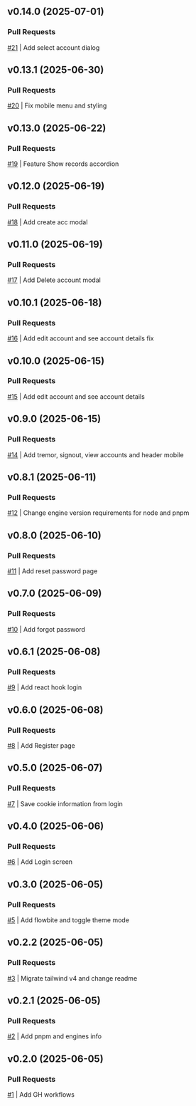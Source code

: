 ## v0.14.0 (2025-07-01)

### Pull Requests
[#21](https://github.com/RafaelMoro/next-budget-master/pull/21) | Add select account dialog


## v0.13.1 (2025-06-30)

### Pull Requests
[#20](https://github.com/RafaelMoro/next-budget-master/pull/20) | Fix mobile menu and styling


## v0.13.0 (2025-06-22)

### Pull Requests
[#19](https://github.com/RafaelMoro/next-budget-master/pull/19) | Feature Show records accordion


## v0.12.0 (2025-06-19)

### Pull Requests
[#18](https://github.com/RafaelMoro/next-budget-master/pull/18) | Add create acc modal


## v0.11.0 (2025-06-19)

### Pull Requests
[#17](https://github.com/RafaelMoro/next-budget-master/pull/17) | Add Delete account modal


## v0.10.1 (2025-06-18)

### Pull Requests
[#16](https://github.com/RafaelMoro/next-budget-master/pull/16) | Add edit account and see account details fix


## v0.10.0 (2025-06-15)

### Pull Requests

[#15](https://github.com/RafaelMoro/next-budget-master/pull/15) | Add edit account and see account details

## v0.9.0 (2025-06-15)

### Pull Requests

[#14](https://github.com/RafaelMoro/next-budget-master/pull/14) | Add tremor, signout, view accounts and header mobile

## v0.8.1 (2025-06-11)

### Pull Requests

[#12](https://github.com/RafaelMoro/next-budget-master/pull/12) | Change engine version requirements for node and pnpm

## v0.8.0 (2025-06-10)

### Pull Requests

[#11](https://github.com/RafaelMoro/next-budget-master/pull/11) | Add reset password page

## v0.7.0 (2025-06-09)

### Pull Requests

[#10](https://github.com/RafaelMoro/next-budget-master/pull/10) | Add forgot password

## v0.6.1 (2025-06-08)

### Pull Requests

[#9](https://github.com/RafaelMoro/next-budget-master/pull/9) | Add react hook login

## v0.6.0 (2025-06-08)

### Pull Requests

[#8](https://github.com/RafaelMoro/next-budget-master/pull/8) | Add Register page

## v0.5.0 (2025-06-07)

### Pull Requests

[#7](https://github.com/RafaelMoro/next-budget-master/pull/7) | Save cookie information from login

## v0.4.0 (2025-06-06)

### Pull Requests

[#6](https://github.com/RafaelMoro/next-budget-master/pull/6) | Add Login screen

## v0.3.0 (2025-06-05)

### Pull Requests

[#5](https://github.com/RafaelMoro/next-budget-master/pull/5) | Add flowbite and toggle theme mode

## v0.2.2 (2025-06-05)

### Pull Requests

[#3](https://github.com/RafaelMoro/next-budget-master/pull/3) | Migrate tailwind v4 and change readme

## v0.2.1 (2025-06-05)

### Pull Requests

[#2](https://github.com/RafaelMoro/next-budget-master/pull/2) | Add pnpm and engines info

## v0.2.0 (2025-06-05)

### Pull Requests

[#1](https://github.com/RafaelMoro/next-budget-master/pull/1) | Add GH workflows
